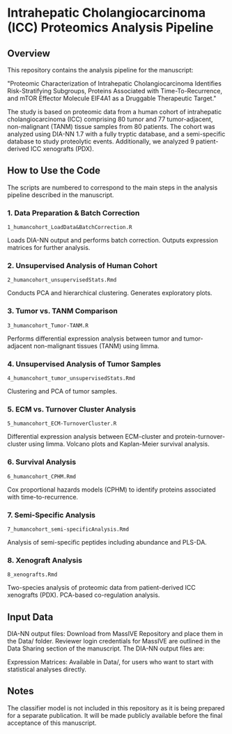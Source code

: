 # Intrahepatic Cholangiocarcinoma (ICC) Proteomics Analysis Pipeline

## Overview

This repository contains the analysis pipeline for the manuscript:

"Proteomic Characterization of Intrahepatic Cholangiocarcinoma Identifies Risk-Stratifying Subgroups, Proteins Associated with Time-To-Recurrence, and mTOR Effector Molecule EIF4A1 as a Druggable Therapeutic Target."

The study is based on proteomic data from a human cohort of intrahepatic cholangiocarcinoma (ICC) comprising 80 tumor and 77 tumor-adjacent, non-malignant (TANM) tissue samples from 80 patients. The cohort was analyzed using DIA-NN 1.7 with a fully tryptic database, and a semi-specific database to study proteolytic events. Additionally, we analyzed 9 patient-derived ICC xenografts (PDX).


## How to Use the Code

The scripts are numbered to correspond to the main steps in the analysis pipeline described in the manuscript.

### 1. Data Preparation & Batch Correction

  `1_humancohort_LoadData&BatchCorrection.R`

  Loads DIA-NN output and performs batch correction.
  Outputs expression matrices for further analysis.

### 2. Unsupervised Analysis of Human Cohort

`2_humancohort_unsupervisedStats.Rmd`

Conducts PCA and hierarchical clustering.
Generates exploratory plots.

### 3. Tumor vs. TANM Comparison

`3_humancohort_Tumor-TANM.R`

Performs differential expression analysis between tumor and tumor-adjacent non-malignant tissues (TANM) using limma.

### 4. Unsupervised Analysis of Tumor Samples

`4_humancohort_tumor_unsupervisedStats.Rmd`

Clustering and PCA of tumor samples.

### 5. ECM vs. Turnover Cluster Analysis

`5_humancohort_ECM-TurnoverCluster.R`

Differential expression analysis between ECM-cluster and protein-turnover-cluster using limma.
Volcano plots and Kaplan-Meier survival analysis.

### 6. Survival Analysis

`6_humancohort_CPHM.Rmd`

Cox proportional hazards models (CPHM) to identify proteins associated with time-to-recurrence.

### 7. Semi-Specific Analysis

`7_humancohort_semi-specificAnalysis.Rmd`

Analysis of semi-specific peptides including abundance and PLS-DA.

### 8. Xenograft Analysis

`8_xenografts.Rmd`

Two-species analysis of proteomic data from patient-derived ICC xenografts (PDX).
PCA-based co-regulation analysis.


## Input Data

DIA-NN output files: Download from MassIVE Repository and place them in the Data/ folder. Reviewer login credentials for MassIVE are outlined in the Data Sharing section of the manuscript. The DIA-NN output files are: 



Expression Matrices: Available in Data/, for users who want to start with statistical analyses directly.

## Notes

The classifier model is not included in this repository as it is being prepared for a separate publication. It will be made publicly available before the final acceptance of this manuscript.
